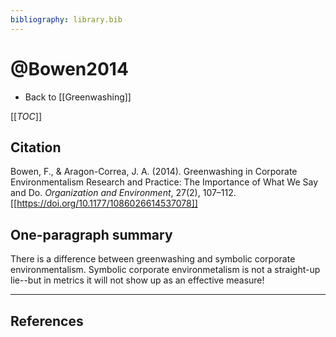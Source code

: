 ```yaml
---
bibliography: library.bib
---
```


# @Bowen2014

* Back to [[Greenwashing]]

[[_TOC_]]

## Citation

Bowen, F., & Aragon-Correa, J. A. (2014). Greenwashing in Corporate Environmentalism Research and Practice: The Importance of What We Say and Do. *Organization and Environment*, 27(2), 107–112. [[https://doi.org/10.1177/1086026614537078]]

## One-paragraph summary

There is a difference between greenwashing and symbolic corporate environmentalism. Symbolic corporate environmetalism is not a straight-up lie--but in metrics it will not show up as an effective measure!

---

## References